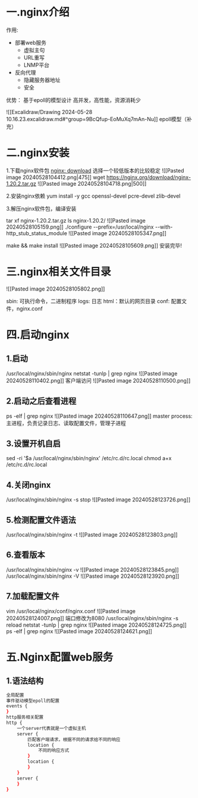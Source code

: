 # 一.nginx介绍
作用:
- 部署web服务
	- 虚拟主句
	- URL重写
	- LNMP平台
- 反向代理
	- 隐藏服务器地址
	- 安全

优势：
基于epoll的模型设计
高并发，高性能，资源消耗少

![[Excalidraw/Drawing 2024-05-28 10.16.23.excalidraw.md#^group=9BcQfup-EoMuXq7mAn-Nu]]
epoll模型（补充）


# 二.nginx安装

1.下载nginx软件包
[nginx: download](https://nginx.org/en/download.html)
选择一个较低版本的比较稳定
![[Pasted image 20240528104412.png|475]]
wget https://nginx.org/download/nginx-1.20.2.tar.gz
![[Pasted image 20240528104718.png|500]]

2.安装nginx依赖
yum install -y gcc openssl-devel pcre-devel zlib-devel

3.解压nginx软件包，编译安装

tar xf nginx-1.20.2.tar.gz
ls nginx-1.20.2/
![[Pasted image 20240528105159.png]]
./configure --prefix=/usr/local/nginx --with-http_stub_status_module
![[Pasted image 20240528105347.png]]

make && make install
![[Pasted image 20240528105609.png]]
安装完毕!


# 三.nginx相关文件目录

![[Pasted image 20240528105802.png]]

sbin: 可执行命令，二进制程序 
logs: 日志
html：默认的网页目录 
conf: 配置文件，nginx.conf 


# 四.启动nginx

## 1.启动

/usr/local/nginx/sbin/nginx
netstat -tunlp | grep nginx
![[Pasted image 20240528110402.png]]
客户端访问
![[Pasted image 20240528110500.png]]

## 2.启动之后查看进程
ps -elf | grep nginx
![[Pasted image 20240528110647.png]]
master process: 主进程，负责记录日志、读取配置文件，管理子进程

## 3.设置开机自启
sed -ri '$a \/usr/local/nginx/sbin/nginx' /etc/rc.d/rc.local
chmod a+x /etc/rc.d/rc.local

## 4.关闭nginx
/usr/local/nginx/sbin/nginx -s stop
![[Pasted image 20240528123726.png]]
## 5.检测配置文件语法
/usr/local/nginx/sbin/nginx -t
![[Pasted image 20240528123803.png]]
## 6.查看版本
/usr/local/nginx/sbin/nginx -v
![[Pasted image 20240528123845.png]]
/usr/local/nginx/sbin/nginx -V
![[Pasted image 20240528123920.png]]

## 7.加载配置文件
vim /usr/local/nginx/conf/nginx.conf
![[Pasted image 20240528124007.png]]
端口修改为8080
/usr/local/nginx/sbin/nginx -s reload
netstat -tunlp | grep nginx
![[Pasted image 20240528124725.png]]
ps -elf | grep nginx
![[Pasted image 20240528124621.png]]

# 五.Nginx配置web服务

## 1.语法结构
```bash title:全局配置
全局配置
事件驱动模型epoll的配置
events {
}
http服务相关配置
http {
	一个server代表就是一个虚拟主机
	server {
		匹配客户端请求，根据不同的请求给不同的响应
		location {
			不同的响应方式
		}
		location {
		}
	}
	server {
	}
}
```


